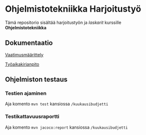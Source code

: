 # Ohjelmistotekniikka Harjoitustyö
Tämä repositorio sisältää harjoitustyön ja _laskarit_ kurssille **Ohjelmistotekniikka**

## Dokumentaatio
[Vaatimusmäärittely](https://github.com/Jamb000h/ot-harjoitustyo/blob/master/dokumentaatio/vaatimusmaarittely.md)

[Työaikakirjanpito](https://github.com/Jamb000h/ot-harjoitustyo/blob/master/dokumentaatio/tyoaikakirjanpito.md)

## Ohjelmiston testaus
### Testien ajaminen
Aja komento
```mvn test```
kansiossa ```/kuukausibudjetti```
### Testikattavuusraportti
Aja komento
```mvn jacoco:report```
kansiossa ```/kuukausibudjetti```



